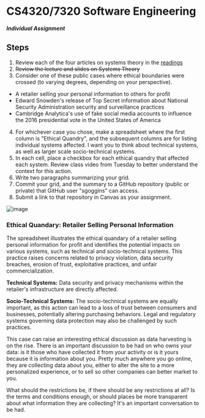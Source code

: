 # CS4320/7320 Software Engineering
***Individual Assignment***

## Steps
1. Review each of the four articles on systems theory in the [readings]((https://github.com/MUSoftwareEngineering/Student-Materials/tree/main/01-systems-thinking-and-ethics/readings))
2. ~~Review the lecture and slides on Systems Theory~~ 
3. Consider one of these public cases where ethical boundaries were crossed (to varying degrees, depending on your perspective). 
 - A retailer selling your personal information to others for profit
 - Edward Snowden's release of Top Secret information about National Security Administration security and surveillance practices
 - Cambridge Analytica's use of fake social media accounts to influence the 2016 presidential vote in the United States of America
4. For whichever case you chose, make a spreadsheet where the first column is "Ethical Quandry", and the subsequent columns are for listing individual systems affected. I want you to think about technical systems, as well as larger scale socio-technical systems. 
5. In each cell, place a checkbox for each ethical quandry that affected each system. Review class video from Tuesday to better understand the context for this action. 
6. Write two paragraphs summarizing your grid. 
7. Commit your grid, and the summary to a GitHub repository (public or private) that GitHub user "sgoggins" can access. 
8. Submit a link to that repository in Canvas as your assignment. 



![image](https://github.com/stella-craig/CS4320/assets/112723364/438c5b60-2f92-446b-b2a3-58e64fbac24a)


### Ethical Quandary: Retailer Selling Personal Information

The spreadsheet illustrates the ethical quandary of a retailer selling personal information for profit and identifies the potential impacts on various systems, such as technical and socio-technical systems. This practice raises concerns related to privacy violation, data security breaches, erosion of trust, exploitative practices, and unfair commercialization. 

**Technical Systems:** Data security and privacy mechanisms within the retailer's infrastructure are directly affected. 

**Socio-Technical Systems:** The socio-technical systems are equally important, as this action can lead to a loss of trust between consumers and businesses, potentially altering purchasing behaviors. Legal and regulatory systems governing data protection may also be challenged by such practices.

This case can raise an interesting ethical discussion as data harvesting is on the rise. There is an important discussion to be had on who owns your data: is it those who have collected it from your activity or is it yours because it is information about you. Pretty much anywhere you go online, they are collecting data about you, either to alter the site to a more personalized experience, or to sell so other companies can better market to you.

What should the restrictions be, if there should be any restrictions at all? Is the terms and conditions enough, or should places be more transparent about what information they are collecting? It's an important conversation to be had.
